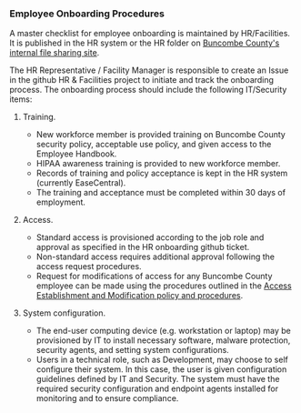 ### Employee Onboarding Procedures

A master checklist for employee onboarding is maintained by HR/Facilities.  
It is published in the HR system or the HR folder on
[Buncombe County's internal file sharing site](#).

The HR Representative / Facility Manager is responsible to create an Issue in
the github HR & Facilities project to initiate and track the
onboarding process. The onboarding process should include the following
IT/Security items:

1. Training.

    * New workforce member is provided training on Buncombe County security policy,
      acceptable use policy, and given access to the Employee
      Handbook.
    * HIPAA awareness training is provided to new workforce member.
    * Records of training and policy acceptance is kept in the HR system
      (currently EaseCentral).
    * The training and acceptance must be completed within 30 days of
      employment.

2. Access.

    * Standard access is provisioned according to the job role and approval as
      specified in the HR onboarding github ticket.
    * Non-standard access requires additional approval following the access
      request procedures.
    * Request for modifications of access for any Buncombe County employee
      can be made using the procedures outlined in the
      [Access Establishment and Modification policy and procedures](access.md).

3. System configuration.

    * The end-user computing device (e.g. workstation or laptop) may be
      provisioned by IT to install necessary software, malware protection,
      security agents, and setting system configurations.
    * Users in a technical role, such as Development, may choose to self
      configure their system. In this case, the user is given configuration
      guidelines defined by IT and Security. The system must have the required
      security configuration and endpoint agents installed for monitoring and to
      ensure compliance.